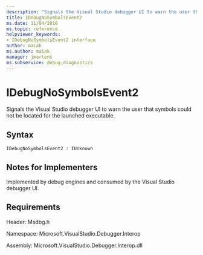 ```yaml
---
description: "Signals the Visual Studio debugger UI to warn the user that symbols could not be located for the launched executable."
title: IDebugNoSymbolsEvent2
ms.date: 11/04/2016
ms.topic: reference
helpviewer_keywords:
- IDebugNoSymbolsEvent2 interface
author: maiak
ms.author: maiak
manager: jmartens
ms.subservice: debug-diagnostics
---
```

# IDebugNoSymbolsEvent2

Signals the Visual Studio debugger UI to warn the user that symbols could not be located for the launched executable.

## Syntax

```
IDebugNoSymbolsEvent2 : IUnknown
```

## Notes for Implementers
 Implemented by debug engines and consumed by the Visual Studio debugger UI.

## Requirements
 Header: Msdbg.h

 Namespace: Microsoft.VisualStudio.Debugger.Interop

 Assembly: Microsoft.VisualStudio.Debugger.Interop.dll
